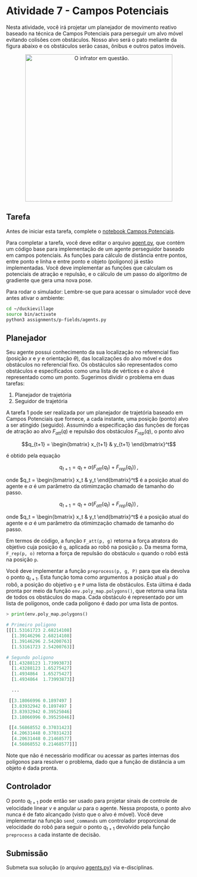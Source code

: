 # Atividade 7 - Campos Potenciais

Nesta atividade, você irá projetar um planejador de movimento reativo baseado na técnica de Campos Potenciais para perseguir um alvo móvel evitando colisões com obstáculos. Nosso alvo será o pato meliante da figura abaixo e os obstáculos serão casas, ônibus e outros patos imóveis.

<figure>
  <div style="text-align:center;">
  <img src="img/mr_duck.png" alt="O infrator em questão." width="400px">
  </div>
</figure>

## Tarefa

Antes de iniciar esta tarefa, complete o [notebook Campos Potenciais](./Campos%20Potenciais.ipynb).

Para completar a tarefa, você deve editar o arquivo [agent.py](./agent.py), que contém um código base para implementação de um agente perseguidor baseado em campos potenciais. As funções para cálculo de distância entre pontos, entre ponto e linha e entre ponto e objeto (polígono) já estão implementadas. Você deve implementar as funções que calculam os potenciais de atração e repulsão, e o cálculo de um passo do algoritmo de gradiente que gera uma nova pose.

Para rodar o simulador:
Lembre-se que para acessar o simulador você deve antes ativar o ambiente:
```bash
cd ~/duckievillage
source bin/activate 
python3 assignments/p-fields/agents.py
```

## Planejador

Seu agente possui conhecimento da sua localização no referencial fixo (posição $`x`$ e $`y`$ e orientação $`\theta`$), das localizações do alvo móvel e dos obstáculos no referencial fixo. Os obstáculos são representados como obstáculos e especificados como uma lista de vértices e o alvo é representado como um ponto.
Sugerimos dividir o problema em duas tarefas:

1. Planejador de trajetória
2. Seguidor de trajetória

A tarefa 1 pode ser realizada por um planejador de trajetória baseado em Campos Potenciais que fornece, a cada instante, uma posição (ponto) alvo a ser atingido (seguido). Assumindo a especificação das funções de forças de atração ao alvo $`F_{att}(q)`$ e repulsão dos obstáculos $`F_{rep}(q)`$, o ponto alvo
```math
q_{t+1} = \begin{bmatrix} x_{t+1} & y_{t+1} \end{bmatrix}^t
```
é obtido pela equação
```math
q_{t+1} = q_t + \alpha ( F_{att}(q_t) + F_{rep}(q_t) )\, ,
```
onde $`q_t = \begin{bmatrix} x_t & y_t \end{bmatrix}^t`$ é a posição atual do agente e $\alpha$ é um parâmetro da otimimzação chamado de tamanho do passo.
```math
q_{t+1} = q_t + \alpha ( F_{att}(q_t) + F_{rep}(q_t) )\, ,
```

onde $`q_t = \begin{bmatrix} x_t & y_t \end{bmatrix}^t`$ é a posição atual do agente e $\alpha$ é um parâmetro da otimimzação chamado de tamanho do passo.

Em termos de código, a função `F_att(p, g)` retorna a força atratora do objetivo cuja posição é `g`, aplicada ao robô na posição `p`.
Da mesma forma, `F_rep(p, o)` retorna a força de repulsão do obstáculo `o` quando o robô está na posição `p`.

Você deve implementar a função `preprocess(p, g, P)` para que ela devolva o ponto $`q_{t+1}`$. Esta função toma como argumentos a posição atual `p` do robô, a posição do objetivo `g` e `P` uma lista de obstáculos.
Esta última é dada pronta por meio da função `env.poly_map.polygons()`, que retorna uma lista de todos os obstáculos do mapa. Cada obstáculo é representado por um lista de polígonos, onde cada polígono é dado por uma lista de pontos.

```python
> print(env.poly_map.polygons()

# Primeiro poligono
[[[1.53161723 2.68214108]
  [1.39146296 2.68214108]
  [1.39146296 2.54200763]
  [1.53161723 2.54200763]]

# Segundo poligono
 [[1.43288123 1.73993873]
  [1.43288123 1.65275427]
  [1.4934864  1.65275427]
  [1.4934864  1.73993873]]

  ...

 [[3.18066996 0.1897497 ]
  [3.83932942 0.1897497 ]
  [3.83932942 0.39525046]
  [3.18066996 0.39525046]]

 [[4.56868552 0.37031423]
  [4.20631448 0.37031423]
  [4.20631448 0.21468577]
  [4.56868552 0.21468577]]]
```

Note que não é necessário modificar ou acessar as partes internas dos polígonos para resolver o problema, dado que a função de distância a um objeto é dada pronta.

## Controlador

O ponto $`q_{t+1}`$ pode então ser usado para projetar sinais de controle de velocidade linear $`v`$ e angular $`\omega`$ para o agente.
Nessa proposta, o ponto alvo nunca é de fato alcançado (visto que o alvo é móvel).
Você deve implementar na função `send_commands` um controlador proporcional de velocidade do robô para seguir o ponto $`q_{t+1}`$ devolvido pela função  `preprocess` a cada instante de decisão.



## Submissão

Submeta sua solução (o arquivo [agents.py](./agents.py)) via e-disciplinas. 
